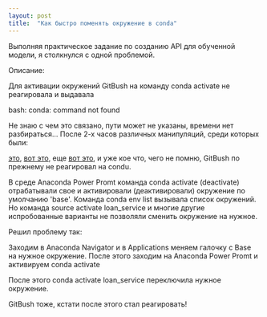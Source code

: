 ```yaml
---
layout: post
title:  "Как быстро поменять окружение в conda"
---
```


Выполняя практическое задание по созданию API для обученной модели, я столкнулся с одной проблемой.

Описание:

Для активации окружений GitBush на команду conda activate не реагировала и выдавала 

bash: conda: command not found

Не знаю с чем это связано, пути может не указаны, времени нет разбираться... После 2-х часов различных манипуляций, среди которых были:

[это](http://pythonr.blogspot.com/2016/09/conda-anaconda-python.html), [вот это](https://stackoverflow.com/questions/35246386/conda-command-not-found), еще [вот это](https://medium.com/nuances-of-programming/8-%D0%BA%D0%BB%D1%8E%D1%87%D0%B5%D0%B2%D1%8B%D1%85-%D0%BA%D0%BE%D0%BC%D0%B0%D0%BD%D0%B4-%D0%B4%D0%BB%D1%8F-%D1%83%D0%BF%D1%80%D0%B0%D0%B2%D0%BB%D0%B5%D0%BD%D0%B8%D1%8F-%D1%81%D1%80%D0%B5%D0%B4%D0%B0%D0%BC%D0%B8-conda-a916bf1f3d05), и уже кое что, чего не помню, GitBush по прежнему не реагировал на condu. 

В среде Anaconda Power Promt команда conda activate (deactivate) отрабатывали свое и активировали (деактивировали) окружение по умолчанию 'base'. Команда conda env list вызывала список окружений. Но команда source activate loan_service и многие другие испробованные варианты не позволяли сменить окружение на нужное.

Решил проблему так:

Заходим в Anaconda Navigator и в Applications меняем галочку с Base на нужное окружение. После этого заходим на Anaconda Power Promt и активируем conda activate

После этого conda activate loan_service переключила нужное окружение. 

GitBush тоже, кстати после этого стал реагировать!

